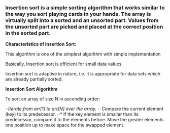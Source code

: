 ### Insertion sort is a simple sorting algorithm that works similar to the way you sort playing cards in your hands. The array is virtually split into a sorted and an unsorted part. Values from the unsorted part are picked and placed at the correct position in the sorted part.

**Characteristics of Insertion Sort:**

This algorithm is one of the simplest algorithm with simple implementation

Basically, Insertion sort is efficient for small data values

Insertion sort is adaptive in nature, i.e. it is appropriate for data sets which are already partially sorted.

**Insertion Sort Algorithm**

To sort an array of size N in ascending order: 

⋅⋅*Iterate from arr[1] to arr[N] over the array. 
⋅⋅* Compare the current element (key) to its predecessor. 
⋅⋅* If the key element is smaller than its predecessor, compare it to the elements before. Move the greater elements one position up to make space for the swapped element.

